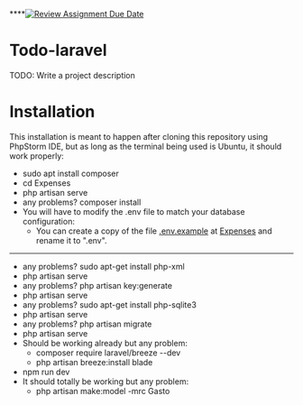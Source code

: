 ****[![Review Assignment Due Date](https://classroom.github.com/assets/deadline-readme-button-22041afd0340ce965d47ae6ef1cefeee28c7c493a6346c4f15d667ab976d596c.svg)](https://classroom.github.com/a/NffXZCaO)
# Todo-laravel

TODO: Write a project description
# Installation
This installation is meant to happen after cloning this repository using PhpStorm IDE, but as long as the terminal being used is Ubuntu, it should work properly:
- sudo apt install composer
- cd Expenses
- php artisan serve
- any problems? composer install
- You will have to modify the .env file to match your database configuration:
  - You can create a copy of the file [.env.example](./Expenses/.env.example) at [Expenses](./Expenses) and rename it to ".env".
---
- any problems? sudo apt-get install php-xml
- php artisan serve
- any problems? php artisan key:generate
- php artisan serve
- any problems? sudo apt-get install php-sqlite3
- php artisan serve
- any problems? php artisan migrate
- php artisan serve
- Should be working already but any problem:
  - composer require laravel/breeze --dev
  - php artisan breeze:install blade
- npm run dev
- It should totally be working but any problem:
  - php artisan make:model -mrc Gasto
